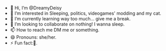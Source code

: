 - 👋 Hi, I’m @DreamyDeisy
- 👀 I’m interested in Sleeping, politics, videogames' modding and my cat.
- 🌱 I’m currently learning way too much... give me a break.
- 💞️ I’m looking to collaborate on nothing! I wanna sleep.
- 📫 How to reach me DM me or something.
- 😄 Pronouns: she/her.
- ⚡ Fun fact:🍉.

<!---
DreamyDeisy/DreamyDeisy is a ✨ special ✨ repository because its `README.md` (this file) appears on your GitHub profile.
You can click the Preview link to take a look at your changes.
--->
